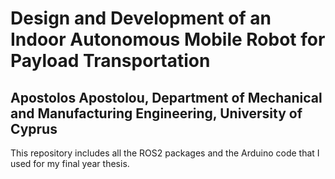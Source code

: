 # Design and Development of an Indoor Autonomous Mobile Robot for Payload Transportation
## Apostolos Apostolou, Department of Mechanical and Manufacturing Engineering, University of Cyprus
This repository includes all the ROS2 packages and the Arduino code that I used for my final year thesis.

